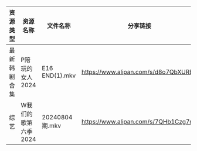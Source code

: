 | 资源类型   | 资源名称         | 文件名称           | 分享链接                                 | 更新时间                |
| ------ | ------------ | -------------- | ------------------------------------ | ------------------- |
| 最新韩剧合集 | P陪玩的女人2024   | E16 END(1).mkv | https://www.alipan.com/s/d8o7QbXUREf | 2024-08-05 00:09:51 |
| 综艺     | W我们的歌第六季2024 | 20240804期.mkv  | https://www.alipan.com/s/7QHb1Czg7nU | 2024-08-05 00:09:11 |
